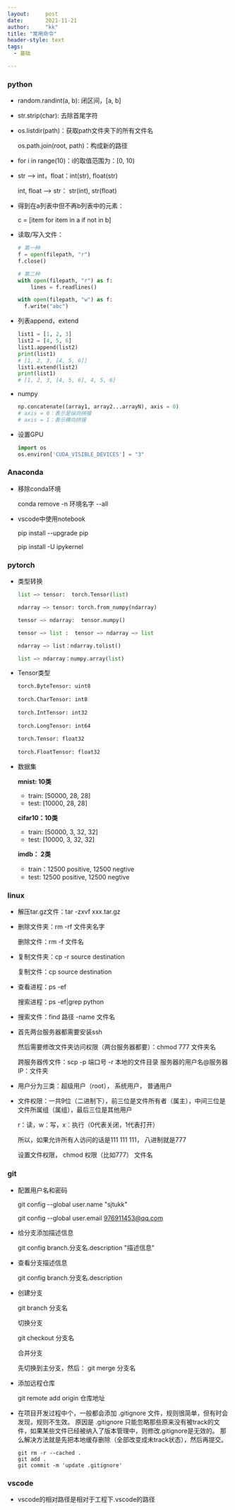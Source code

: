```yaml
---
layout:     post
date:       2021-11-21
author:     "kk"
title: "常用命令"
header-style: text
tags:
  - 基础

---
```


### python

- random.randint(a, b):  闭区间，[a, b]

- str.strip(char): 去除首尾字符

- os.listdir(path)：获取path文件夹下的所有文件名

  os.path.join(root, path)：构成新的路径

- for i in range(10)：i的取值范围为：[0, 10)

- str —> int，float：int(str), float(str)

  int, float —> str： str(int), str(float)

- 得到在a列表中但不再b列表中的元素：

  c = [item for item in a if not in b]

- 读取/写入文件：

  ```python
  # 第一种
  f = open(filepath, "r")
  f.close()
  
  # 第二种
  with open(filepath, "r") as f:
      lines = f.readlines()
  
  with open(filepath, "w") as f:
  	f.write("abc")
  ```

- 列表append，extend

  ```python
  list1 = [1, 2, 3]
  list2 = [4, 5, 6]
  list1.append(list2)
  print(list1)
  # [1, 2, 3, [4, 5, 6]]
  list1.extend(list2)
  print(list1)
  # [1, 2, 3, [4, 5, 6], 4, 5, 6]
  ```

- numpy

  ```python
  np.concatenate((array1, array2...arrayN), axis = 0)
  # axis = 0：表示是纵向拼接
  # axis = 1：表示横向拼接
  ```

- 设置GPU

  ```python
  import os 
  os.environ['CUDA_VISIBLE_DEVICES'] = "3" 
  ```




### Anaconda

- 移除conda环境

  conda remove -n 环境名字 --all

- vscode中使用notebook

  pip install --upgrade pip

  pip install -U ipykernel



### pytorch

- 类型转换

  ```python
  list —> tensor:  torch.Tensor(list)
  
  ndarray —> tensor: torch.from_numpy(ndarray)
  
  tensor —> ndarray:  tensor.numpy()
  
  tensor —> list :  tensor —> ndarray —> list
  
  ndarray —> list：ndarray.tolist()
  
  list —> ndarray：numpy.array(list)
  ```

- Tensor类型

  ```python
  torch.ByteTensor: uint8
      
  torch.CharTensor: int8
      
  torch.IntTensor: int32
      
  torch.LongTensor: int64
      
  torch.Tensor: float32
      
  torch.FloatTensor: float32
  ```

- 数据集

  **mnist: 10类**

  - train: [50000, 28, 28]
  - test: [10000, 28, 28]

  **cifar10：10类**

  - train: [50000, 3, 32, 32]
  - test: [10000, 3, 32, 32]

  **imdb： 2类**

  - train：12500 positive, 12500 negtive
  - test:     12500 positive, 12500 negtive

### linux

- 解压tar.gz文件：tar -zxvf xxx.tar.gz

- 删除文件夹：rm -rf 文件夹名字

  删除文件：rm -f 文件名

- 复制文件夹：cp -r source destination

  复制文件：cp source destination

- 查看进程：ps -ef

  搜索进程：ps -ef|grep python

- 搜索文件：find 路径 -name 文件名

- 首先两台服务器都需要安装ssh

  然后需要修改文件夹访问权限（两台服务器都要）：chmod 777 文件夹名

  跨服务器传文件：scp -p 端口号 -r 本地的文件目录 服务器的用户名@服务器IP：文件夹

- 用户分为三类：超级用户（root）， 系统用户， 普通用户

- 文件权限：一共9位（二进制下），前三位是文件所有者（属主），中间三位是文件所属组（属组），最后三位是其他用户

  r：读，w：写，x：执行（0代表关闭，1代表打开）

  所以，如果允许所有人访问的话是111 111 111， 八进制就是777

  设置文件权限， chmod 权限（比如777） 文件名






### git

- 配置用户名和密码

  git config --global user.name "sjtukk"

  git config --global user.email 976911453@qq.com

- 给分支添加描述信息

  git config branch.分支名.description "描述信息"

- 查看分支描述信息

  git config branch.分支名.description 

- 创建分支

  git branch 分支名

  切换分支

  git checkout 分支名
  
  合并分支
  
  先切换到主分支，然后： git merge 分支名

- 添加远程仓库

  git remote add origin 仓库地址

- 在项目开发过程中个，一般都会添加 .gitignore 文件，规则很简单，但有时会发现，规则不生效。
  原因是 .gitignore 只能忽略那些原来没有被track的文件，如果某些文件已经被纳入了版本管理中，则修改.gitignore是无效的。
  那么解决方法就是先把本地缓存删除（全部改变成未track状态），然后再提交。

  ```
  git rm -r --cached .
  git add .
  git commit -m 'update .gitignore'
  ```

### vscode

- vscode的相对路径是相对于工程下.vscode的路径